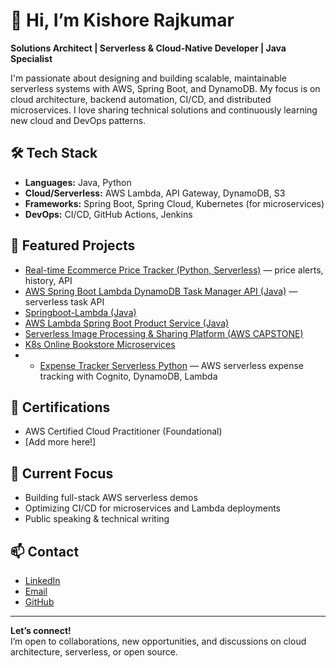 # 👋 Hi, I’m Kishore Rajkumar

**Solutions Architect | Serverless & Cloud-Native Developer | Java Specialist**

I'm passionate about designing and building scalable, maintainable serverless systems with AWS, Spring Boot, and DynamoDB. My focus is on cloud architecture, backend automation, CI/CD, and distributed microservices. I love sharing technical solutions and continuously learning new cloud and DevOps patterns.

## 🛠️ Tech Stack
- **Languages:** Java, Python
- **Cloud/Serverless:** AWS Lambda, API Gateway, DynamoDB, S3
- **Frameworks:** Spring Boot, Spring Cloud, Kubernetes (for microservices)
- **DevOps:** CI/CD, GitHub Actions, Jenkins

## 🚀 Featured Projects
- [Real-time Ecommerce Price Tracker (Python, Serverless)](https://github.com/kishore-rajkumar/real-time-ecommerce-price-tracker) — price alerts, history, API
- [AWS Spring Boot Lambda DynamoDB Task Manager API (Java)](https://github.com/kishore-rajkumar/aws-springboot-lambda-dynamodb-task-manager-api) — serverless task API
- [Springboot-Lambda (Java)](https://github.com/kishore-rajkumar/springboot-lambda)
- [AWS Lambda Spring Boot Product Service (Java)](https://github.com/kishore-rajkumar/aws-lambda-springboot-product-service)
- [Serverless Image Processing & Sharing Platform (AWS CAPSTONE)](https://github.com/kishore-rajkumar/aws.ccp.CAPSTONE.Serverless-Image-Processing-and-Sharing-Platform)
- [K8s Online Bookstore Microservices](https://github.com/kishore-rajkumar/k8s-onlinebookstore-orders-microservice)
- - [Expense Tracker Serverless Python](https://github.com/kishore-rajkumar/expense-tracker-serverless-python) — AWS serverless expense tracking with Cognito, DynamoDB, Lambda

## 📜 Certifications
- AWS Certified Cloud Practitioner (Foundational)
- [Add more here!]

## 🌟 Current Focus
- Building full-stack AWS serverless demos
- Optimizing CI/CD for microservices and Lambda deployments
- Public speaking & technical writing

## 📫 Contact
- [LinkedIn](https://www.linkedin.com/in/kishore-rajkumar)
- [Email](mailto:kishore.rajkumar@hotmail.com)
- [GitHub](https://github.com/kishore-rajkumar)

---

**Let’s connect!**  
I’m open to collaborations, new opportunities, and discussions on cloud architecture, serverless, or open source.
